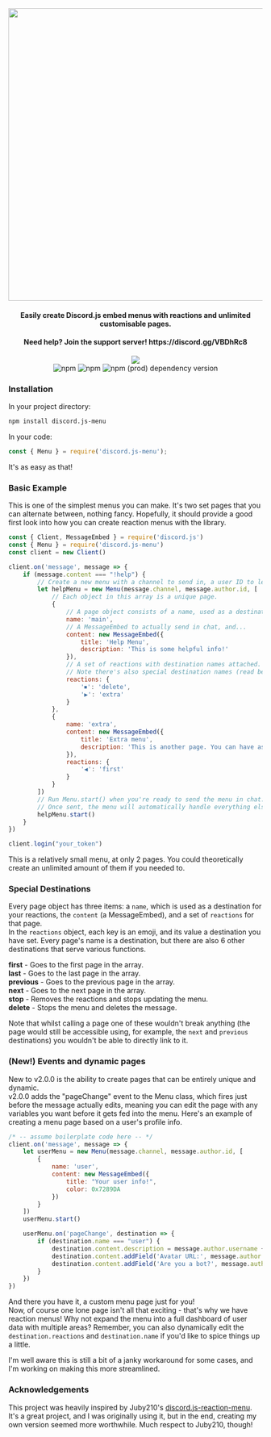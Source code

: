 <div align="center">
    <img src="https://i.imgur.com/c7vEVPS.png" width="580">
    <h4>Easily create Discord.js embed menus with reactions and unlimited customisable pages.</h4>
    <h4>Need help? Join the support server! https://discord.gg/VBDhRc8</h4>
    <a href="https://nodei.co/npm/discord.js-menu/"><img src="https://nodei.co/npm/discord.js-menu.png"></a><br>
    <img alt="npm" src="https://img.shields.io/npm/dw/discord.js-menu">
    <img alt="npm" src="https://img.shields.io/npm/dt/discord.js-menu">
    <img alt="npm (prod) dependency version" src="https://img.shields.io/npm/dependency-version/discord.js-menu/discord.js">
    
    
</div>

### Installation
In your project directory:
```bash
npm install discord.js-menu
```
In your code:
```js
const { Menu } = require('discord.js-menu');
```
It's as easy as that!

### Basic Example
This is one of the simplest menus you can make. It's two set pages that you can alternate between, nothing fancy.
Hopefully, it should provide a good first look into how you can create reaction menus with the library.

```js
const { Client, MessageEmbed } = require('discord.js')
const { Menu } = require('discord.js-menu')
const client = new Client()

client.on('message', message => {
    if (message.content === "!help") {
        // Create a new menu with a channel to send in, a user ID to let control the menu, and an array of menu pages.
        let helpMenu = new Menu(message.channel, message.author.id, [
            // Each object in this array is a unique page.
            {
                // A page object consists of a name, used as a destination by reactions...
                name: 'main',
                // A MessageEmbed to actually send in chat, and...
                content: new MessageEmbed({
                    title: 'Help Menu',
                    description: 'This is some helpful info!'
                }),
                // A set of reactions with destination names attached.
                // Note there's also special destination names (read below)
                reactions: {
                    '⏹': 'delete',
                    '▶': 'extra'
                }
            },
            {
                name: 'extra',
                content: new MessageEmbed({
                    title: 'Extra menu',
                    description: 'This is another page. You can have as many of these as you want.'
                }),
                reactions: {
                    '◀': 'first'
                }
            }
        ])
        // Run Menu.start() when you're ready to send the menu in chat.
        // Once sent, the menu will automatically handle everything else.
        helpMenu.start()
    }
})

client.login("your_token")
```
This is a relatively small menu, at only 2 pages. You could theoretically create an unlimited amount of them if you needed to.

### Special Destinations
Every page object has three items: a `name`, which is used as a destination for your reactions, the `content` (a MessageEmbed), and a set of `reactions` for that page.  
In the `reactions` object, each key is an emoji, and its value a destination you have set. Every page's name is a destination, but there are also 6 other destinations that serve various functions.  

**first** - Goes to the first page in the array.  
**last** - Goes to the last page in the array.  
**previous** - Goes to the previous page in the array.  
**next** - Goes to the next page in the array.  
**stop** - Removes the reactions and stops updating the menu.  
**delete** - Stops the menu and deletes the message.

Note that whilst calling a page one of these wouldn't break anything (the page would still be accessible using, for example, the `next` and `previous` destinations) you wouldn't be able to directly link to it.

### (New!) Events and dynamic pages
New to v2.0.0 is the ability to create pages that can be entirely unique and dynamic.  
v2.0.0 adds the "pageChange" event to the Menu class, which fires just before the message actually edits, meaning you can edit the page with any variables you want before it gets fed into the menu.
Here's an example of creating a menu page based on a user's profile info.
```js
/* -- assume boilerplate code here -- */
client.on('message', message => {
    let userMenu = new Menu(message.channel, message.author.id, [
        {
            name: 'user',
            content: new MessageEmbed({
                title: "Your user info!",
                color: 0x7289DA
            })
        }
    ])
    userMenu.start()

    userMenu.on('pageChange', destination => {
        if (destination.name === "user") {
            destination.content.description = message.author.username + "'s info:"
            destination.content.addField('Avatar URL:', message.author.avatarURL())
            destination.content.addField('Are you a bot?', message.author.bot ? "Yes!" : "No...")
        }
    })
})
```
And there you have it, a custom menu page just for you!   
Now, of course one lone page isn't all that exciting - that's why we have reaction menus! Why not expand the menu into a full dashboard of user data with multiple areas? Remember, you can also dynamically edit the `destination.reactions` and `destination.name` if you'd like to spice things up a little.
  
I'm well aware this is still a bit of a janky workaround for some cases, and I'm working on making this more streamlined.

### Acknowledgements
This project was heavily inspired by Juby210's [discord.js-reaction-menu](https://github.com/Juby210/discord.js-reaction-menu).  
It's a great project, and I was originally using it, but in the end, creating my own version seemed more worthwhile. Much respect to Juby210, though!
